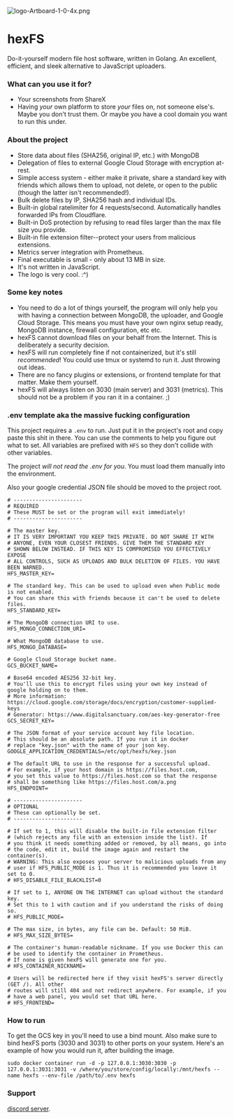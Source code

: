 
![logo-Artboard-1-0-4x.png](https://i.postimg.cc/YSXZmBDk/logo-Artboard-1-0-4x.png)
# hexFS

Do-it-yourself modern file host software, written in Golang. An excellent, efficient, and sleek alternative to JavaScript uploaders.


### What can you use it for?

- Your screenshots from ShareX
- Having *your* own platform to store *your* files on, not someone else's. Maybe you don't trust them. Or maybe you have a cool domain you want to run this under.


### About the project

- Store data about files (SHA256, original IP, etc.) with MongoDB
- Delegation of files to external Google Cloud Storage with encryption at-rest. 
- Simple access system - either make it private, share a standard key with friends which allows them to upload, not delete, or open to the public (though the latter isn't recommended!).
- Bulk delete files by IP, SHA256 hash and individual IDs. 
- Built-in global ratelimiter for 4 requests/second. Automatically handles forwarded IPs from Cloudflare.
- Built-in DoS protection by refusing to read files larger than the max file size you provide.
- Built-in file extension filter--protect your users from malicious extensions.
- Metrics server integration with Prometheus. 
- Final executable is small - only about 13 MB in size.
- It's not written in JavaScript. 
- The logo is very cool. :^)

### Some key notes

- You need to do a lot of things yourself, the program will only help you with having a connection between MongoDB, the uploader, and Google Cloud Storage. This means you must have your own nginx setup ready, MongoDB instance, firewall configuration, etc etc.
- hexFS cannot download files on your behalf from the Internet. This is deliberately a security decision.
- hexFS will run completely fine if not containerized, but it's still *recommended*! You could use tmux or systemd to run it. Just throwing out ideas.
- There are no fancy plugins or extensions, or frontend template for that matter. Make them yourself.
- hexFS will always listen on 3030 (main server) and 3031 (metrics). This should not be a problem if you ran it in a container. ;)

### .env template aka the massive fucking configuration

This project requires a `.env` to run. Just put it in the project's root and copy paste this shit in there. You can use the comments to help you figure out what to set. All variables are prefixed with `HFS` so they don't collide with other variables. 

The project *will not read the .env for you*. You must load them manually into the environment.

Also your google credential JSON file should be moved to the project root.

```
# ----------------------
# REQUIRED
# These MUST be set or the program will exit immediately!
# ----------------------

# The master key.  
# IT IS VERY IMPORTANT YOU KEEP THIS PRIVATE. DO NOT SHARE IT WITH
# ANYONE, EVEN YOUR CLOSEST FRIENDS. GIVE THEM THE STANDARD KEY 
# SHOWN BELOW INSTEAD. IF THIS KEY IS COMPROMISED YOU EFFECTIVELY EXPOSE
# ALL CONTROLS, SUCH AS UPLOADS AND BULK DELETION OF FILES. YOU HAVE BEEN WARNED.
HFS_MASTER_KEY=

# The standard key. This can be used to upload even when Public mode is not enabled.
# You can share this with friends because it can't be used to delete files.
HFS_STANDARD_KEY=

# The MongoDB connection URI to use.
HFS_MONGO_CONNECTION_URI=

# What MongoDB database to use.
HFS_MONGO_DATABASE=

# Google Cloud Storage bucket name.
GCS_BUCKET_NAME=

# Base64 encoded AES256 32-bit key. 
# You'll use this to encrypt files using your own key instead of google holding on to them.
# More information: https://cloud.google.com/storage/docs/encryption/customer-supplied-keys
# Generator: https://www.digitalsanctuary.com/aes-key-generator-free 
GCS_SECRET_KEY=

# The JSON format of your service account key file location.
# This should be an absolute path. If you run it in docker
# replace "key.json" with the name of your json key.
GOOGLE_APPLICATION_CREDENTIALS=/etc/opt/hexfs/key.json

# The default URL to use in the response for a successful upload.
# For example, if your host domain is https://files.host.com,
# you set this value to https://files.host.com so that the response 
# shall be something like https://files.host.com/a.png
HFS_ENDPOINT=

# ----------------------
# OPTIONAL
# These can optionally be set.
# ----------------------

# If set to 1, this will disable the built-in file extension filter 
# (which rejects any file with an extension inside the list). If
# you think it needs something added or removed, by all means, go into
# the code, edit it, build the image again and restart the container(s).
# WARNING: This also exposes your server to malicious uploads from any 
# user if HFS_PUBLIC_MODE is 1. Thus it is recommended you leave it set to 0.
# HFS_DISABLE_FILE_BLACKLIST=0

# If set to 1, ANYONE ON THE INTERNET can upload without the standard key. 
# Set this to 1 with caution and if you understand the risks of doing so.
# HFS_PUBLIC_MODE=

# The max size, in bytes, any file can be. Default: 50 MiB.
# HFS_MAX_SIZE_BYTES=

# The container's human-readable nickname. If you use Docker this can
# be used to identify the container in Prometheus.
# If none is given hexFS will generate one for you.
# HFS_CONTAINER_NICKNAME=

# Users will be redirected here if they visit hexFS's server directly (GET /). All other
# routes will still 404 and not redirect anywhere. For example, if you
# have a web panel, you would set that URL here.
# HFS_FRONTEND=
```


### How to run

To get the GCS key in you'll need to use a bind mount. Also make sure to bind hexFS ports (3030 and 3031) to other ports on your system. Here's an example of how you would run it, after building the image.

`sudo docker container run -d -p 127.0.0.1:3030:3030 -p 127.0.0.1:3031:3031 -v /where/you/store/config/locally:/mnt/hexfs --name hexfs --env-file /path/to/.env hexfs`

### Support

[discord server](https://discord.gg/F7RBKh2).